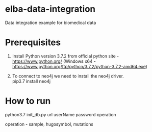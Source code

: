 # elba-data-integration
Data integration example for biomedical data

# Prerequisites

1. Install Python version 3.7.2 from official python site - https://www.python.org/  (Windows x64 - https://www.python.org/ftp/python/3.7.2/python-3.7.2-amd64.exe)

2. To connect to neo4j we need to install the neo4j driver.
</br> pip3.7 install neo4j

# How to run

python3.7 init_db.py url userName password operation

operation - sample, hugosymbol, mutations


